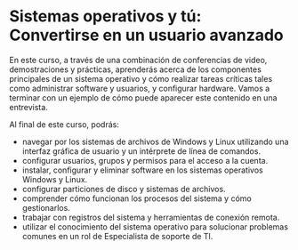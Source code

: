 # Sistemas operativos y tú: Convertirse en un usuario avanzado

En este curso, a través de una combinación de conferencias de video, demostraciones y prácticas, aprenderás acerca de los componentes principales de un sistema operativo y cómo realizar tareas críticas tales como administrar software y usuarios, y configurar hardware. Vamos a terminar con un ejemplo de cómo puede aparecer este contenido en una entrevista.

Al final de este curso, podrás:
- navegar por los sistemas de archivos de Windows y Linux utilizando una interfaz gráfica de usuario y un intérprete de línea de comandos.
- configurar usuarios, grupos y permisos para el acceso a la cuenta.
- instalar, configurar y eliminar software en los sistemas operativos Windows y Linux.
- configurar particiones de disco y sistemas de archivos.
- comprender cómo funcionan los procesos del sistema y cómo gestionarlos.
- trabajar con registros del sistema y herramientas de conexión remota.
- utilizar el conocimiento del sistema operativo para solucionar problemas comunes en un rol de Especialista de soporte de TI.